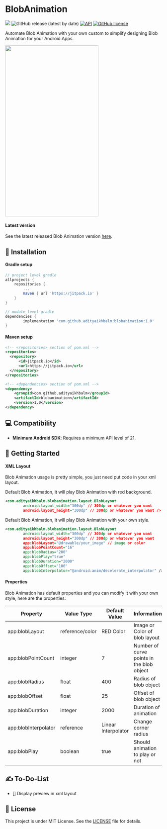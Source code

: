 # BlobAnimation
[![](https://jitpack.io/v/adityaikhbalm/blobanimation.svg)](https://jitpack.io/#adityaikhbalm/blobanimation) ![GitHub release (latest by date)](https://img.shields.io/github/v/release/adityaikhbalm/blobanimation) [![API](https://img.shields.io/badge/API-21%2B-brightgreen.svg?style=flat)](https://android-arsenal.com/api?level=21) [![GitHub license](https://img.shields.io/github/license/adityaikhbalm/blobanimation)](https://github.com/adityaikhbalm/blobanimation/blob/master/LICENSE)

Automate Blob Animation with your own custom to simplify designing Blob Animation for your Android Apps.

<img src="https://github.com/adityaikhbalm/BlobAnimation/blob/master/demo/blob_animation.gif" width="300px" height="550px">

#### Latest version
See the latest released Blob Animation version [here](https://github.com/adityaikhbalm/blobanimation/releases).

## 🔧 Installation
#### Gradle setup
```gradle
// project level gradle
allprojects {
    repositories {
        ...
        maven { url 'https://jitpack.io' }
    }
}
```
```gradle
// module level gradle
dependencies {
        implementation 'com.github.adityaikhbalm:blobanimation:1.0'
}
```

#### Maven setup
```xml
<!-- <repositories> section of pom.xml -->
<repositories>
  <repository>
      <id>jitpack.io</id>
      <url>https://jitpack.io</url>
  </repository>
</repositories>
```
```xml
<!-- <dependencies> section of pom.xml -->
<dependency>
    <groupId>com.github.adityaikhbalm</groupId>
    <artifactId>blobanimation</artifactId>
    <version>1.0</version>
</dependency>
```

## 💻 Compatibility
 * **Minimum Android SDK**: Requires a minimum API level of 21.

## 🚀️ Getting Started
#### XML Layout
Blob Animation usage is pretty simple, you just need put code in your xml layout.

Default Blob Animation, it will play Blob Animation with red background.
```xml
<com.adityaikhbalm.blobanimation.layout.BlobLayout
        android:layout_width="300dp" // 300dp or whatever you want
        android:layout_height="300dp" // 300dp or whatever you want />
```

Default Blob Animation, it will play Blob Animation with your own style.
```xml
<com.adityaikhbalm.blobanimation.layout.BlobLayout
        android:layout_width="300dp" // 300dp or whatever you want
        android:layout_height="300dp" // 300dp or whatever you want 
        app:blobLayout="@drawable/your_image" // image or color
        app:blobPointCount="16"
        app:blobRadius="200"
        app:blobPlay="true"
        app:blobDuration="2000"
        app:blobOffset="100"
        app:blobInterpolator="@android:anim/decelerate_interpolator" />
```

#### Properties
Blob Animation has default properties and you can modify it with your own style, here are the properties:

| Property | Value Type | Default Value | Information |
| -------- | ---------- | ------------- | ----------- |
| app:blobLayout | reference/color | RED Color | Image or Color of blob layout |
| app:blobPointCount | integer | 7 | Number of curve points in the blob object |
| app:blobRadius | float | 400 | Radius of blob object |
| app:blobOffset | float | 25 | Offset of blob object |
| app:blobDuration | integer | 2000 | Duration of animation |
| app:blobInterpolator | reference | Linear Interpolator | Change corner radius |
| app:blobPlay | boolean | true  | Should animation to play or not |

## ✍️ To-Do-List
- [] Display preview in xml layout

## 📝 License
This project is under MIT License. See the [LICENSE](https://github.com/adityaikhbalm/blobanimation/blob/master/LICENSE) file for details.

